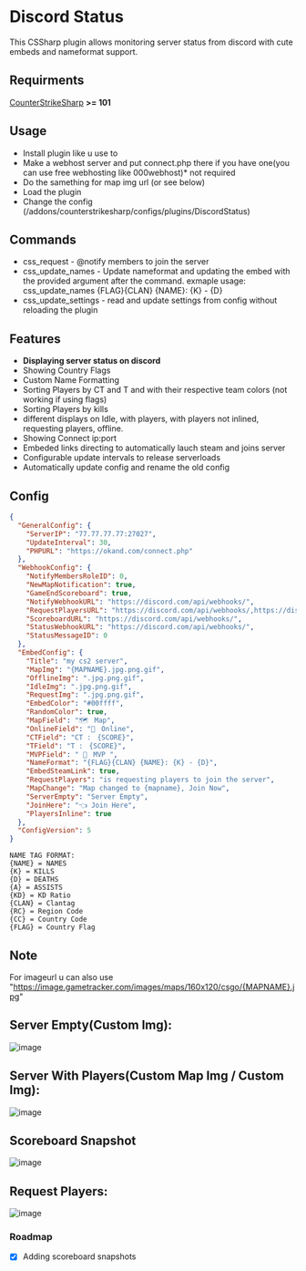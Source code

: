 # Discord Status
This CSSharp plugin allows monitoring server status from discord with cute embeds and nameformat support.

## Requirments
[CounterStrikeSharp](https://github.com/roflmuffin/CounterStrikeSharp/) **>= 101**

## Usage
- Install plugin like u use to
- Make a webhost server and put connect.php there if you have one(you can use free webhosting like 000webhost)* not required
- Do the samething for map img url (or see below)
- Load the plugin
- Change the config (/addons/counterstrikesharp/configs/plugins/DiscordStatus)
## Commands
- css_request - @notify members to join the server
- css_update_names - Update nameformat and updating the embed with the provided argument after the command. exmaple usage: css_update_names {FLAG}{CLAN} {NAME}: {K} - {D}
- css_update_settings - read and update settings from config without reloading the plugin
## Features
- **Displaying server status on discord**
- Showing Country Flags
- Custom Name Formatting
- Sorting Players by CT and T and with their respective team colors (not working if using flags)
- Sorting Players by kills
- different displays on Idle, with players, with players not inlined, requesting players, offline.
- Showing Connect ip:port
- Embeded links directing to automatically lauch steam and joins server
- Configurable update intervals to release serverloads
- Automatically update config and rename the old config

## Config
```json
{
  "GeneralConfig": {
    "ServerIP": "77.77.77.77:27027",
    "UpdateInterval": 30,
    "PHPURL": "https://okand.com/connect.php"
  },
  "WebhookConfig": {
    "NotifyMembersRoleID": 0,
    "NewMapNotification": true,
    "GameEndScoreboard": true,
    "NotifyWebhookURL": "https://discord.com/api/webhooks/",
    "RequestPlayersURL": "https://discord.com/api/webhooks/,https://discord.com/api/webhooks/",
    "ScoreboardURL": "https://discord.com/api/webhooks/",
    "StatusWebhookURL": "https://discord.com/api/webhooks/",
    "StatusMessageID": 0
  },
  "EmbedConfig": {
    "Title": "my cs2 server",
    "MapImg": "{MAPNAME}.jpg.png.gif",
    "OfflineImg": ".jpg.png.gif",
    "IdleImg": ".jpg.png.gif",
    "RequestImg": ".jpg.png.gif",
    "EmbedColor": "#00ffff",
    "RandomColor": true,
    "MapField": "🗺️ㅤMap",
    "OnlineField": "👥ㅤOnline",
    "CTField": "CT :ㅤ{SCORE}",
    "TField": "T :ㅤ{SCORE}",
    "MVPField": " 👑ㅤMVP ",
    "NameFormat": "{FLAG}{CLAN} {NAME}: {K} - {D}",
    "EmbedSteamLink": true,
    "RequestPlayers": "is requesting players to join the server",
    "MapChange": "Map changed to {mapname}, Join Now",
    "ServerEmpty": "Server Empty",
    "JoinHere": "👈 Join Here",
    "PlayersInline": true
  },
  "ConfigVersion": 5
}
```
```
NAME TAG FORMAT:
{NAME} = NAMES
{K} = KILLS
{D} = DEATHS
{A} = ASSISTS
{KD} = KD Ratio
{CLAN} = Clantag
{RC} = Region Code
{CC} = Country Code
{FLAG} = Country Flag
```
## Note
For imageurl u can also use "https://image.gametracker.com/images/maps/160x120/csgo/{MAPNAME}.jpg"

## Server Empty(Custom Img):
![image](https://github.com/Tian7777/DiscordStatus/assets/41808115/1b64768f-7ebe-4020-957c-8f9b514f988b)
## Server With Players(Custom Map Img / Custom Img):
![image](https://github.com/Tian7777/DiscordStatus/assets/41808115/0bba2635-886c-47ac-a7b6-c49b7fc0f53e)
## Scoreboard Snapshot
![image](https://github.com/Tian7777/DiscordStatus/assets/41808115/4d760cff-0483-4694-a1f2-97fb139b02f0)
## Request Players:
![image](https://github.com/Tian7777/DiscordStatus/assets/41808115/e50e0298-0581-485f-a1d6-46c6d9421bbd)

### Roadmap
- [x] Adding scoreboard snapshots 

